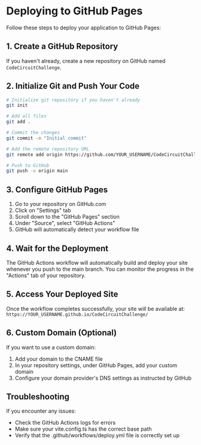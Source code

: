 # Deploying to GitHub Pages

Follow these steps to deploy your application to GitHub Pages:

## 1. Create a GitHub Repository

If you haven't already, create a new repository on GitHub named `CodeCircuitChallenge`.

## 2. Initialize Git and Push Your Code

```bash
# Initialize git repository if you haven't already
git init

# Add all files
git add .

# Commit the changes
git commit -m "Initial commit"

# Add the remote repository URL
git remote add origin https://github.com/YOUR_USERNAME/CodeCircuitChallenge.git

# Push to GitHub
git push -u origin main
```

## 3. Configure GitHub Pages

1. Go to your repository on GitHub.com
2. Click on "Settings" tab
3. Scroll down to the "GitHub Pages" section
4. Under "Source", select "GitHub Actions"
5. GitHub will automatically detect your workflow file

## 4. Wait for the Deployment

The GitHub Actions workflow will automatically build and deploy your site whenever you push to the main branch. You can monitor the progress in the "Actions" tab of your repository.

## 5. Access Your Deployed Site

Once the workflow completes successfully, your site will be available at:
`https://YOUR_USERNAME.github.io/CodeCircuitChallenge/`

## 6. Custom Domain (Optional)

If you want to use a custom domain:
1. Add your domain to the CNAME file
2. In your repository settings, under GitHub Pages, add your custom domain
3. Configure your domain provider's DNS settings as instructed by GitHub

## Troubleshooting

If you encounter any issues:
- Check the GitHub Actions logs for errors
- Make sure your vite.config.ts has the correct base path
- Verify that the .github/workflows/deploy.yml file is correctly set up
